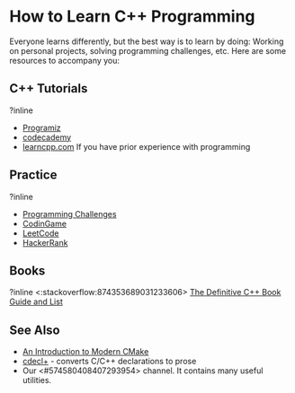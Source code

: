 # How to Learn C++ Programming

Everyone learns differently, but the best way is to learn by doing:
Working on personal projects, solving programming challenges, etc.
Here are some resources to accompany you:

## C++ Tutorials
?inline
- [Programiz](https://www.programiz.com/cpp-programming)
- [codecademy](https://www.codecademy.com/learn/learn-c-plus-plus)
- [learncpp.com](https://www.learncpp.com/) If you have prior experience with programming

## Practice
?inline
- [Programming Challenges](https://discord.com/channels/331718482485837825/574580408407293954/668548805779652649)
- [CodinGame](https://www.codingame.com)
- [LeetCode](https://leetcode.com/)
- [HackerRank](https://www.hackerrank.com/)

## Books
?inline
<:stackoverflow:874353689031233606> [The Definitive C++ Book Guide and List](https://stackoverflow.com/a/388282/5740428)

## See Also
- [An Introduction to Modern CMake](https://cliutils.gitlab.io/modern-cmake/)
- [cdecl+](https://eisenwave.github.io/cdecl-plus/) - converts C/C++ declarations to prose
- Our <#574580408407293954> channel. It contains many useful utilities.
